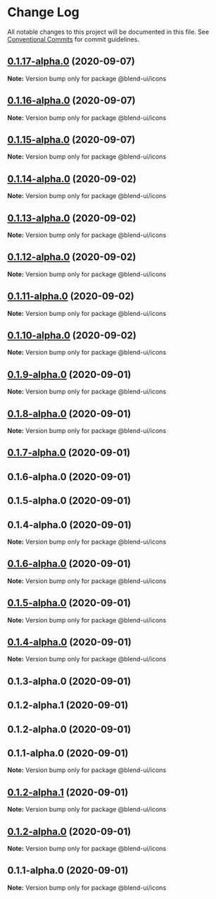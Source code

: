 # Change Log

All notable changes to this project will be documented in this file.
See [Conventional Commits](https://conventionalcommits.org) for commit guidelines.

## [0.1.17-alpha.0](https://github.com/prifina/blend-ui/compare/@blend-ui/icons@0.1.16-alpha.0...@blend-ui/icons@0.1.17-alpha.0) (2020-09-07)

**Note:** Version bump only for package @blend-ui/icons





## [0.1.16-alpha.0](https://github.com/prifina/blend-ui/compare/@blend-ui/icons@0.1.15-alpha.0...@blend-ui/icons@0.1.16-alpha.0) (2020-09-07)

**Note:** Version bump only for package @blend-ui/icons





## [0.1.15-alpha.0](https://github.com/prifina/blend-ui/compare/@blend-ui/icons@0.1.14-alpha.0...@blend-ui/icons@0.1.15-alpha.0) (2020-09-07)

**Note:** Version bump only for package @blend-ui/icons





## [0.1.14-alpha.0](https://github.com/prifina/blend-ui/compare/@blend-ui/icons@0.1.13-alpha.0...@blend-ui/icons@0.1.14-alpha.0) (2020-09-02)

**Note:** Version bump only for package @blend-ui/icons





## [0.1.13-alpha.0](https://github.com/prifina/blend-ui/compare/@blend-ui/icons@0.1.12-alpha.0...@blend-ui/icons@0.1.13-alpha.0) (2020-09-02)

**Note:** Version bump only for package @blend-ui/icons





## [0.1.12-alpha.0](https://github.com/prifina/blend-ui/compare/@blend-ui/icons@0.1.11-alpha.0...@blend-ui/icons@0.1.12-alpha.0) (2020-09-02)

**Note:** Version bump only for package @blend-ui/icons





## [0.1.11-alpha.0](https://github.com/prifina/blend-ui/compare/@blend-ui/icons@0.1.10-alpha.0...@blend-ui/icons@0.1.11-alpha.0) (2020-09-02)

**Note:** Version bump only for package @blend-ui/icons





## [0.1.10-alpha.0](https://github.com/prifina/blend-ui/compare/@blend-ui/icons@0.1.9-alpha.0...@blend-ui/icons@0.1.10-alpha.0) (2020-09-02)

**Note:** Version bump only for package @blend-ui/icons





## [0.1.9-alpha.0](https://github.com/prifina/blend-ui/compare/@blend-ui/icons@0.1.8-alpha.0...@blend-ui/icons@0.1.9-alpha.0) (2020-09-01)

**Note:** Version bump only for package @blend-ui/icons





## [0.1.8-alpha.0](https://github.com/prifina/blend-ui/compare/@blend-ui/icons@0.1.7-alpha.0...@blend-ui/icons@0.1.8-alpha.0) (2020-09-01)

**Note:** Version bump only for package @blend-ui/icons





## [0.1.7-alpha.0](https://github.com/prifina/blend-ui/compare/@blend-ui/icons@0.1.3-alpha.0...@blend-ui/icons@0.1.7-alpha.0) (2020-09-01)



## 0.1.6-alpha.0 (2020-09-01)



## 0.1.5-alpha.0 (2020-09-01)



## 0.1.4-alpha.0 (2020-09-01)

**Note:** Version bump only for package @blend-ui/icons





## [0.1.6-alpha.0](https://github.com/prifina/blend-ui/compare/v0.1.5-alpha.0...v0.1.6-alpha.0) (2020-09-01)

**Note:** Version bump only for package @blend-ui/icons





## [0.1.5-alpha.0](https://github.com/prifina/blend-ui/compare/v0.1.4-alpha.0...v0.1.5-alpha.0) (2020-09-01)

**Note:** Version bump only for package @blend-ui/icons





## [0.1.4-alpha.0](https://github.com/prifina/blend-ui/compare/v0.1.2-alpha.1...v0.1.4-alpha.0) (2020-09-01)

**Note:** Version bump only for package @blend-ui/icons





## 0.1.3-alpha.0 (2020-09-01)



## 0.1.2-alpha.1 (2020-09-01)



## 0.1.2-alpha.0 (2020-09-01)



## 0.1.1-alpha.0 (2020-09-01)

**Note:** Version bump only for package @blend-ui/icons





## [0.1.2-alpha.1](https://github.com/prifina/blend-ui/compare/v0.1.2-alpha.0...v0.1.2-alpha.1) (2020-09-01)

**Note:** Version bump only for package @blend-ui/icons





## [0.1.2-alpha.0](https://github.com/prifina/blend-ui/compare/v0.1.1-alpha.0...v0.1.2-alpha.0) (2020-09-01)

**Note:** Version bump only for package @blend-ui/icons





## 0.1.1-alpha.0 (2020-09-01)

**Note:** Version bump only for package @blend-ui/icons
